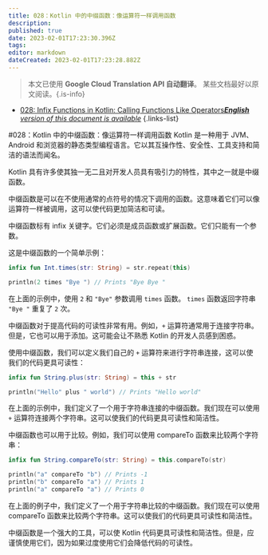 ```yaml
---
title: 028：Kotlin 中的中缀函数：像运算符一样调用函数
description: 
published: true
date: 2023-02-01T17:23:30.396Z
tags: 
editor: markdown
dateCreated: 2023-02-01T17:23:28.882Z
---
```


> 本文已使用 **Google Cloud Translation API 自动翻译**。
某些文档最好以原文阅读。{.is-info}

- [028: Infix Functions in Kotlin: Calling Functions Like Operators***English** version of this document is available*](/en/Knowledge-base/Kotlin/Learning/028-infix-functions-in-kotlin-calling-functions-like-operators)
{.links-list}



#028：Kotlin 中的中缀函数：像运算符一样调用函数
Kotlin 是一种用于 JVM、Android 和浏览器的静态类型编程语言。它以其互操作性、安全性、工具支持和简洁的语法而闻名。

Kotlin 具有许多使其独一无二且对开发人员具有吸引力的特性，其中之一就是中缀函数。

中缀函数是可以在不使用通常的点符号的情况下调用的函数。这意味着它们可以像运算符一样被调用，这可以使代码更加简洁和可读。

中缀函数标有 infix 关键字。它们必须是成员函数或扩展函数。它们只能有一个参数。

这是中缀函数的一个简单示例：

```kotlin
infix fun Int.times(str: String) = str.repeat(this)

println(2 times "Bye ") // Prints "Bye Bye "
```

在上面的示例中，使用 `2` 和 `"Bye"` 参数调用 `times` 函数。 `times` 函数返回字符串 `"Bye "` 重复了 `2` 次。

中缀函数对于提高代码的可读性非常有用。例如，`+` 运算符通常用于连接字符串。但是，它也可以用于添加。这可能会让不熟悉 Kotlin 的开发人员感到困惑。

使用中缀函数，我们可以定义我们自己的 `+` 运算符来进行字符串连接，这可以使我们的代码更具可读性：

```kotlin
infix fun String.plus(str: String) = this + str

println("Hello" plus " world") // Prints "Hello world"
```

在上面的示例中，我们定义了一个用于字符串连接的中缀函数。我们现在可以使用 `+` 运算符连接两个字符串。这可以使我们的代码更具可读性和简洁性。

中缀函数也可以用于比较。例如，我们可以使用 compareTo 函数来比较两个字符串：

```kotlin
infix fun String.compareTo(str: String) = this.compareTo(str)

println("a" compareTo "b") // Prints -1
println("b" compareTo "a") // Prints 1
println("a" compareTo "a") // Prints 0
```

在上面的例子中，我们定义了一个用于字符串比较的中缀函数。我们现在可以使用 compareTo 函数来比较两个字符串。这可以使我们的代码更具可读性和简洁性。

中缀函数是一个强大的工具，可以使 Kotlin 代码更具可读性和简洁性。但是，应谨慎使用它们，因为如果过度使用它们会降低代码的可读性。
